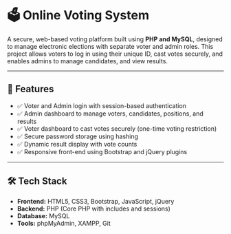 # 🗳️ Online Voting System

A secure, web-based voting platform built using **PHP and MySQL**, designed to manage electronic elections with separate voter and admin roles. This project allows voters to log in using their unique ID, cast votes securely, and enables admins to manage candidates, and view results.

---

## 🚀 Features

- ✅ Voter and Admin login with session-based authentication
- ✅ Admin dashboard to manage voters, candidates, positions, and results
- ✅ Voter dashboard to cast votes securely (one-time voting restriction)
- ✅ Secure password storage using hashing
- ✅ Dynamic result display with vote counts
- ✅ Responsive front-end using Bootstrap and jQuery plugins

---

## 🛠 Tech Stack

- **Frontend:** HTML5, CSS3, Bootstrap, JavaScript, jQuery
- **Backend:** PHP (Core PHP with includes and sessions)
- **Database:** MySQL
- **Tools:** phpMyAdmin, XAMPP, Git
